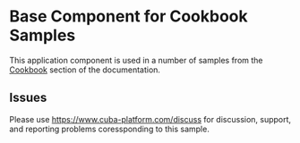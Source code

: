 # Base Component for Cookbook Samples

This application component is used in a number of samples from the [Cookbook](https://doc.cuba-platform.com/manual-6.8/cookbook.html) section of the documentation. 

## Issues
Please use https://www.cuba-platform.com/discuss for discussion, support, and reporting problems coressponding to this sample.
